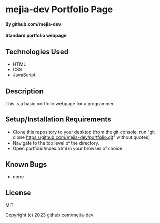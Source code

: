 # mejia-dev Portfolio Page

#### By github.com/mejia-dev

#### Standard portfolio webpage

## Technologies Used

* HTML
* CSS
* JavaScript

## Description

This is a basic portfolio webpage for a programmer.

## Setup/Installation Requirements

* Clone this repository to your desktop (from the git console, run "git clone https://github.com/mejia-dev/portfolio.git" without quotes)
* Navigate to the top level of the directory.
* Open portfolio/index.html in your browser of choice.

## Known Bugs

* none

## License

MIT

Copyright (c) 2023 github.com/mejia-dev
